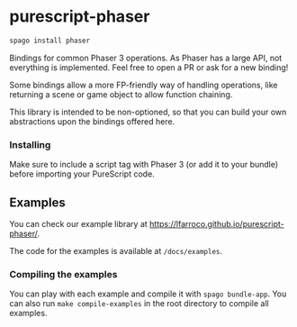 # purescript-phaser

```sh
spago install phaser
```

Bindings for common Phaser 3 operations. As Phaser has a large API, not everything is implemented.
Feel free to open a PR or ask for a new binding!

Some bindings allow a more FP-friendly way of handling operations,
like returning a scene or game object to allow function chaining.

This library is intended to be non-optioned, so that you can build your own abstractions upon
the bindings offered here.

### Installing

Make sure to include a script tag with Phaser 3 (or add it to your bundle)
before importing your PureScript code.

## Examples

You can check our example library at https://lfarroco.github.io/purescript-phaser/.

The code for the examples is available at `/docs/examples`.

### Compiling the examples

You can play with each example and compile it with `spago bundle-app`. You can also
run `make compile-examples` in the root directory to compile all examples.
